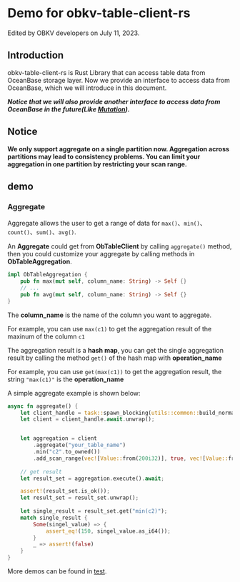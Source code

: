 # Demo for obkv-table-client-rs
Edited by OBKV developers on July 11, 2023.

## Introduction
obkv-table-client-rs is Rust Library that can access table data from OceanBase storage layer.
Now we provide an interface to access data from OceanBase, which we will introduce in this document.

***Notice that we will also provide another interface to access data from OceanBase in the future(Like [Mutation](https://github.com/oceanbase/obkv-table-client-java/tree/master/example/simple-mutation)).***

## Notice
**We only support aggregate on a single partition now. Aggregation across partitions may lead to consistency problems. You can limit your aggregation in one partition by restricting your scan range.**

## demo
### Aggregate
Aggregate allows the user to get a range of data for ```max()```、```min()```、```count()```、```sum()```、```avg()```.

An **Aggregate** could get from **ObTableClient** by calling ```aggregate()``` method, then you could customize your aggregate by calling methods in **ObTableAggregation**.
```rust ObTableAggregation
impl ObTableAggregation {
    pub fn max(mut self, column_name: String) -> Self {}
    // ... 
    pub fn avg(mut self, column_name: String) -> Self {}
}
```
The **column_name** is the name of the column you want to aggregate.

For example, you can use `max(c1)` to get the aggregation result of the maxinum of the column `c1`

The aggregation result is a **hash map**, you can get the single aggregation result by calling the method `get()` of the hash map with **operation_name**

For example, you can use `get(max(c1))` to get the aggregation result, the string `"max(c1)"` is the **operation_name**

A simple aggregate example is shown below:
```rust aggregate exampleObTableAggregation
async fn aggregate() {
    let client_handle = task::spawn_blocking(utils::common::build_normal_client);
    let client = client_handle.await.unwrap();


    let aggregation = client
        .aggregate("your_table_name")
        .min("c2".to_owned())
        .add_scan_range(vec![Value::from(200i32)], true, vec![Value::from(200i32)], true);
    
    // get result
    let result_set = aggregation.execute().await;

    assert!(result_set.is_ok());
    let result_set = result_set.unwrap();
    
    let single_result = result_set.get("min(c2)");
    match single_result {
        Some(singel_value) => {
            assert_eq!(150, singel_value.as_i64());
        }
        _ => assert!(false)
    }
}
```
More demos can be found in [test](https://github.com/oceanbase/obkv-table-client-rs/blob/main/tests/test_table_client_aggregation.rs).
